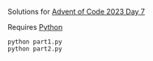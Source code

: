 Solutions for [Advent of Code 2023 Day 7](https://adventofcode.com/2023/day/7)

Requires [Python](https://www.python.org/downloads/)

```
python part1.py
python part2.py
```